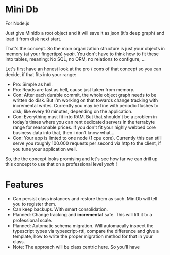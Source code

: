 # Mini Db
For Node.js

Just give Minidb a root object and it will save it as json (it's deep graph) and load it from disk next start.

That's the concept. So the main organization structure is just your objects in memory (at your fingertips) *yeah*. You don't have to think how to fit these into tables, meaning: No SQL, no ORM, no relations to configure, ...

Let's first have an honest look at the pro / cons of that concept so you can decide, if that fits into your range:
- Pro: Simple as hell.
- Pro: Reads are fast as hell, cause just taken from memory.
- Con: After each durable commit, the whole object graph needs to be written do disk. But i'm working on that towards change tracking with incremental writes. Currently you may be fine with periodic flushes to disk, like every  10 minutes, depending on the application.
- Con: Everything must fit into RAM. But that shouldn't be a problem in today's times where you can rent dedicated servers in the terrabyte range for reasonable prices. If you don't fit your highly webbed core business data into that, then i don't know what...
- Con: Your app is limted to one node (1 cpu core). Currently this can still serve you roughly 100.000 requests per second via http to the client, if you tune your application well.

So, the the concept looks promising and let's see how far we can drill up this concept to use that on a professional level *yeah* !

# Features

- Can persist class instances and restore them as such. MiniDb will tell you to register them.
- Can keep backups. With smart consolidation.
- Planned: Change tracking and **incremental** safe. This will lift it to a professional scale.
- Planned: Automatic schema migration. Will automacally inspect the typescript types via typescript-rtti, compare the difference and give a template, how to write the proper migration method for that in your class.
-   Note: The approach will be class centric here. So you'll have
